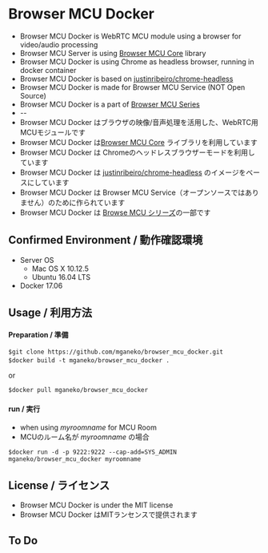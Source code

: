 # Browser MCU Docker

* Browser MCU Docker is WebRTC MCU module using a browser for video/audio processing
* Browser MCU Server is using [Browser MCU Core](https://github.com/mganeko/browser_mcu_core) library 
* Browser MCU Docker is using Chrome as headless browser, running in docker container
* Browser MCU Docker is based on [justinribeiro/chrome-headless](https://hub.docker.com/r/justinribeiro/chrome-headless/)
* Browser MCU Docker is made for Browser MCU Service (NOT Open Source)
* Browser MCU Docker is a part of [Browser MCU Series](https://github.com/mganeko/browser_mcu)
* --
* Browser MCU Docker はブラウザの映像/音声処理を活用した、WebRTC用MCUモジュールです
* Browser MCU Docker は[Browser MCU Core](https://github.com/mganeko/browser_mcu_core) ライブラリを利用しています
* Browser MCU Docker は Chromeのヘッドレスブラウザーモードを利用しています
* Browser MCU Docker は [justinribeiro/chrome-headless](https://hub.docker.com/r/justinribeiro/chrome-headless/) のイメージをベースにしています
* Browser MCU Docker は Browser MCU Service（オープンソースではありません）のために作られています
* Browser MCU Docker は [Browse MCU シリーズ](https://github.com/mganeko/browser_mcu)の一部です

## Confirmed Environment / 動作確認環境

* Server OS
  * Mac OS X 10.12.5
  * Ubuntu 16.04 LTS
* Docker 17.06


## Usage / 利用方法

#### Preparation / 準備

```
$git clone https://github.com/mganeko/browser_mcu_docker.git
$docker build -t mganeko/browser_mcu_docker .　
```

or 

```
$docker pull mganeko/browser_mcu_docker
```

#### run / 実行

* when using _myroomname_ for MCU Room
* MCUのルーム名が _myroomname_ の場合

```
$docker run -d -p 9222:9222 --cap-add=SYS_ADMIN mganeko/browser_mcu_docker myroomname
```


## License / ライセンス

* Browser MCU Docker is under the MIT license
* Browser MCU Docker はMITランセンスで提供されます

## To Do

